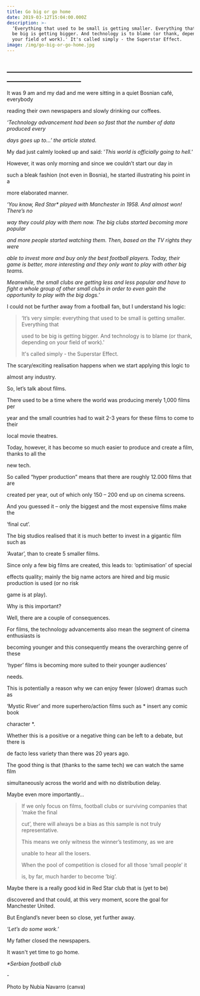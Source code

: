 ```yaml
---
title: Go big or go home
date: 2019-03-12T15:04:00.000Z
description: >-
  ‘Everything that used to be small is getting smaller. Everything that used to
  be big is getting bigger. And technology is to blame (or thank, depending on
  your field of work).' It's called simply - the Superstar Effect.
image: /img/go-big-or-go-home.jpg
---
```

## \_\_\_\_\_\_\_\_\_\_\_\_\_\_\_\_\_\_\_\_\_\_\_\_\_\_\_\_\_\_\_\_\_\_\_\_\_\_\_\_\_\_\_\_\_\_\_\_\_\_\_\_\_\_\_\_\_\_\_\_\_\_\_\_\_\_\_\_\_\_

It was 9 am and my dad and me were sitting in a quiet Bosnian café, everybody

reading their own newspapers and slowly drinking our coffees.

_‘Technology advancement had been so fast that the number of data produced every_

_days goes up to…’ the article stated._

My dad just calmly looked up and said: '_This world is officially going to hell.'_

However, it was only morning and since we couldn’t start our day in

such a bleak fashion (not even in Bosnia), he started illustrating his point in a

more elaborated manner.

_‘You know, Red Star* played with Manchester in 1958. And almost won! There’s no_

_way they could play with them now. The big clubs started becoming more popular_

_and more people started watching them. Then, based on the TV rights they were_

_able to invest more and buy only the best football players. Today, their game is better, more interesting and they only want to play with other big teams._

_Meanwhile, the small clubs are getting less and less popular and have to fight a whole group of other small clubs in order to even gain the opportunity to play with the big dogs.'_

I could not be further away from a football fan, but I understand his logic:

> ‘It’s very simple: everything that used to be small is getting smaller. Everything that
>
> used to be big is getting bigger. And technology is to blame (or thank, depending on your field of work).' 
>
> It's called simply - the Superstar Effect.

The scary/exciting realisation happens when we start applying this logic to

almost any industry.

So, let’s talk about films.

There used to be a time where the world was producing merely 1,000 films per

year and the small countries had to wait 2-3 years for these films to come to their

local movie theatres.

Today, however, it has become so much easier to produce and create a film, thanks to all the

new tech.

So called “hyper production” means that there are roughly 12.000 films that are

created per year, out of which only 150 – 200 end up on cinema screens.

And you guessed it – only the biggest and the most expensive films make the

‘final cut’.

The big studios realised that it is much better to invest in a gigantic film such as

‘Avatar’, than to create 5 smaller films.

Since only a few big films are created, this leads to: ‘optimisation’ of special

effects quality; mainly the big name actors are hired and big music production is used (or no risk

game is at play).

Why is this important?

Well, there are a couple of consequences.

For films, the technology advancements also mean the segment of cinema enthusiasts is

becoming younger and this consequently means the overarching genre of these

‘hyper’ films is becoming more suited to their younger audiences’

needs.

This is potentially a reason why we can enjoy fewer (slower) dramas such as

‘Mystic River’ and more superhero/action films such as * insert any comic book

character *.

Whether this is a positive or a negative thing can be left to a debate, but there is

de facto less variety than there was 20 years ago.

The good thing is that (thanks to the same tech) we can watch the same film

simultaneously across the world and with no distribution delay.

Maybe even more importantly…

> If we only focus on films, football clubs or surviving companies that ‘make the final
>
> cut’, there will always be a bias as this sample is not truly representative.
>
> This means we only witness the winner’s testimony, as we are
>
> unable to hear all the losers.
>
> When the pool of competition is closed for all those ‘small people’ it
>
> is, by far, much harder to become ‘big’.

Maybe there is a really good kid in Red Star club that is (yet to be)

discovered and that could, at this very moment, score the goal for Manchester United.

But England’s never been so close, yet further away.

_‘Let’s do some work.’_

My father closed the newspapers.



It wasn't yet time to go home.



_\*Serbian football club_

\-

Photo by Nubia Navarro (canva)
